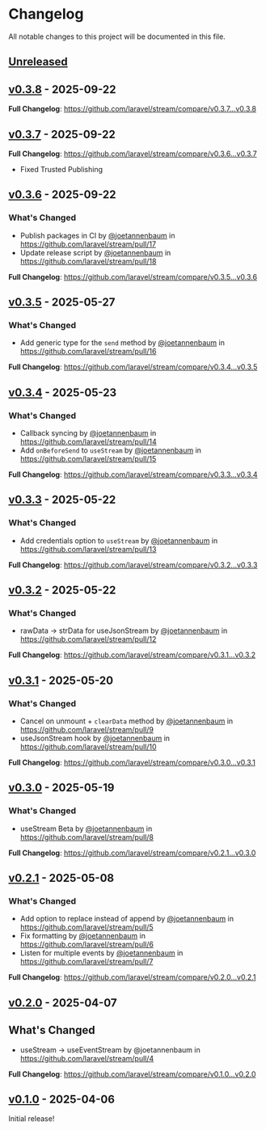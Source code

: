 # Changelog

All notable changes to this project will be documented in this file.

## [Unreleased](https://github.com/laravel/stream/compare/v0.3.8...main)

## [v0.3.8](https://github.com/laravel/stream/compare/v0.3.7...v0.3.8) - 2025-09-22

**Full Changelog**: https://github.com/laravel/stream/compare/v0.3.7...v0.3.8

## [v0.3.7](https://github.com/laravel/stream/compare/v0.3.6...v0.3.7) - 2025-09-22

**Full Changelog**: https://github.com/laravel/stream/compare/v0.3.6...v0.3.7

- Fixed Trusted Publishing

## [v0.3.6](https://github.com/laravel/stream/compare/v0.3.5...v0.3.6) - 2025-09-22

### What's Changed

* Publish packages in CI by [@joetannenbaum](https://github.com/joetannenbaum) in https://github.com/laravel/stream/pull/17
* Update release script by [@joetannenbaum](https://github.com/joetannenbaum) in https://github.com/laravel/stream/pull/18

**Full Changelog**: https://github.com/laravel/stream/compare/v0.3.5...v0.3.6

## [v0.3.5](https://github.com/laravel/stream/compare/v0.3.4...v0.3.5) - 2025-05-27

### What's Changed

* Add generic type for the `send` method by [@joetannenbaum](https://github.com/joetannenbaum) in https://github.com/laravel/stream/pull/16

**Full Changelog**: https://github.com/laravel/stream/compare/v0.3.4...v0.3.5

## [v0.3.4](https://github.com/laravel/stream/compare/v0.3.3...v0.3.4) - 2025-05-23

### What's Changed

* Callback syncing by [@joetannenbaum](https://github.com/joetannenbaum) in https://github.com/laravel/stream/pull/14
* Add `onBeforeSend` to `useStream` by [@joetannenbaum](https://github.com/joetannenbaum) in https://github.com/laravel/stream/pull/15

**Full Changelog**: https://github.com/laravel/stream/compare/v0.3.3...v0.3.4

## [v0.3.3](https://github.com/laravel/stream/compare/v0.3.2...v0.3.3) - 2025-05-22

### What's Changed

* Add credentials option to `useStream` by [@joetannenbaum](https://github.com/joetannenbaum) in https://github.com/laravel/stream/pull/13

**Full Changelog**: https://github.com/laravel/stream/compare/v0.3.2...v0.3.3

## [v0.3.2](https://github.com/laravel/stream/compare/v0.3.1...v0.3.2) - 2025-05-22

### What's Changed

* rawData -> strData for useJsonStream by [@joetannenbaum](https://github.com/joetannenbaum) in https://github.com/laravel/stream/pull/12

**Full Changelog**: https://github.com/laravel/stream/compare/v0.3.1...v0.3.2

## [v0.3.1](https://github.com/laravel/stream/compare/v0.3.0...v0.3.1) - 2025-05-20

### What's Changed

* Cancel on unmount + `clearData` method by [@joetannenbaum](https://github.com/joetannenbaum) in https://github.com/laravel/stream/pull/9
* useJsonStream hook by [@joetannenbaum](https://github.com/joetannenbaum) in https://github.com/laravel/stream/pull/10

**Full Changelog**: https://github.com/laravel/stream/compare/v0.3.0...v0.3.1

## [v0.3.0](https://github.com/laravel/stream/compare/v0.2.1...v0.3.0) - 2025-05-19

### What's Changed

* useStream Beta by [@joetannenbaum](https://github.com/joetannenbaum) in https://github.com/laravel/stream/pull/8

**Full Changelog**: https://github.com/laravel/stream/compare/v0.2.1...v0.3.0

## [v0.2.1](https://github.com/laravel/stream/compare/v0.2.0...v0.2.1) - 2025-05-08

### What's Changed

* Add option to replace instead of append by [@joetannenbaum](https://github.com/joetannenbaum) in https://github.com/laravel/stream/pull/5
* Fix formatting by [@joetannenbaum](https://github.com/joetannenbaum) in https://github.com/laravel/stream/pull/6
* Listen for multiple events by [@joetannenbaum](https://github.com/joetannenbaum) in https://github.com/laravel/stream/pull/7

**Full Changelog**: https://github.com/laravel/stream/compare/v0.2.0...v0.2.1

## [v0.2.0](https://github.com/laravel/stream/compare/v0.1.0...v0.2.0) - 2025-04-07

## What's Changed

- useStream -> useEventStream by @joetannenbaum in https://github.com/laravel/stream/pull/4

**Full Changelog**: https://github.com/laravel/stream/compare/v0.1.0...v0.2.0

## [v0.1.0](https://github.com/laravel/stream/releases/tag/v0.1.0) - 2025-04-06

Initial release!
